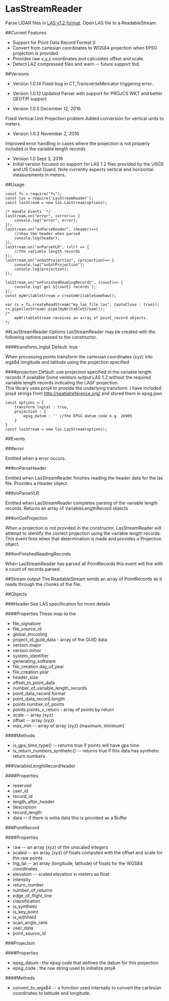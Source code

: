 # LasStreamReader

Parse LIDAR files in [LAS v1.2 format](http://www.asprs.org/wp-content/uploads/2010/12/asprs_las_format_v12.pdf). Open LAS file to a ReadableStream.

##Current Features

* Support for Point Data Record Format 0
* Convert from cartesian coordinates to WGS84 projection when EPSG projection is provided
* Provides raw x,y,z coordinates and calculates offset and scale.
* Detect LAZ compressed files and warn -- future support tbd.

##Versions
* Version 1.0.14
Fixed bug in CT_TransverseMercator triggering error.

* Version 1.0.12
Updated Parser with support for PROJCS WKT and better GEOTiff support


* Version 1.0.5 December 12, 2016

Fixed Vertical Unit Projection problem
Added conversion for vertical units to meters.

* Version 1.0.2 November 2, 2016

Improved error handling in cases where the projection is not properly included in the variable length records

* Version 1.0 Sept 3, 2016
* Initial version focused on support for LAS 1.2 files provided by the USGS and US Coast Guard. Note currently expects vertical and horizontal measurements in meters.

##Usage

```
const fs = require("fs");
const las = require('LasStreamReader');
const lasStream = new las.LasStream(options);

/* Handle Events  */
lasStream.on("error", (error)=> {
    console.log("error", error);
});
lasStream.on("onParseHeader", (header)=>{
    //show the header when parsed
    console.log(header);
});
lasStream.on("onParseVLR", (vlr) => {
    //the variable length records
});
lasStream.on("onGotProjection", (projection)=> {
    console.log("onGotProjection");
    console.log(projection);
});

lasStream.on("onFinishedReadingRecords", (count)=> {
    console.log(`got ${count} records`);
});
const myWritableStream = createWritableSomehow();

var rs = fs.createReadStream("my_las_file.las", {autoClose : true});
rs.pipe(lasStream).pipe(myWritableStream());
/*
    myWritableStream receives an array of point_record objects.  
*/

```
##LasStreamReader Options
LasStreamReader may be created with the following options passed to the constructor.  

####transform_lnglat
Default: true

When processing points transform the cartesian coordinates (xyz) into wgs84 longitude and latitude using the projection specified

####projection
Default: use projection specified in the variable length records if available
Some vendors output LAS 1.2 without the required variable length records indicating the LASF projection.  
This library uses proj4 to provide the underlying transform.  I have included proj4 strings from http://spatialreference.org/ and stored them in epsg.json
```
const options = {
    transform_lnglat : true,
    projection : {
        epsg_datum : '' //the EPSG datum code e.g. 26905
    }
}
const lasStream = new las.LasStream(options);
```

##Events

###error

Emitted when a error occurs.

###onParseHeader

Emitted when LasStreamReader finishes reading the header data for the las file.  Provides a Header object.

###onParseVLR

Emitted when LasStreamReader completes parsing of the variable length records.  Returns an array of VariableLengthRecord objects

###onGotProjection

When a projection is not provided in the constructor, LasStreamReader will attempt to identify the correct projection using the variable length records.  This event fires when that determination is made and provides a Projection object.

###onFinishedReadingRecords

When LasStreamReader has parsed all PointRecords this event will fire with a count of records parsed.

##Stream output
The ReadableStream sends an array of PointRecords as it reads through the chunks of the file.

##Objects

###Header
See LAS specification for more details

####Properties
These map to the
* file_signature
* file_source_id
* global_encoding
* project_id_guid_data - array of the GUID data
* version.major
* version.minor
* system_identifier
* generating_software
* file_creation.day_of_year
* file_creation.year
* header_size
* offset_to_point_data
* number_of_variable_length_records
* point_data_record.format
* point_data_record.length
* points.number_of_points
* points.points_x_return - array of points by return
* scale -- array (xyz)
* offset -- array (xyz)
* max_min -- array of array (xyz) (maximum, minimum)

####Methods
* is_gps_time_type() -- returns true if points will have gps time
* is_return_numbers_synthetic() -- returns true if this data has synthetic return numbers


###VariableLengthRecordHeader

####Properties
* reserved
* user_id
* record_id
* length_after_header
* description
* record_length
* data -- if there is extra data this is provided as a Buffer

###PointRecord

####Properties
* raw -- an array (xyz) of the unscaled integers
* scaled -- an array (xyz) of floats computed with the offset and scale for the raw points
* lng_lat -- an array (longitude, latitude) of floats for the WGS84 coordinates
* elevation -- scaled elevation in meters as float
* intensity
* return_number
* number_of_returns
* edge_of_flight_line
* classification
* is_synthetic
* is_key_point
* is_withheld
* scan_angle_rank
* user_data
* point_source_id


###Projection

####Properties
* epsg_datum : the epsg code that defines the datum for this projection
* epsg_code : the raw string used to initialize proj4

####Methods
* convert_to_wgs84 -- a function used internally to convert the cartesian coordinates to latitude and longitude.
